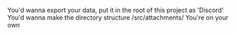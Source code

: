 You'd wanna export your data, put it in the root of this project as 'Discord'
You'd wanna make the directory structure /src/attachments/
You're on your own
